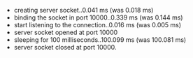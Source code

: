  * creating server socket..0.041 ms (was 0.018 ms)
 * binding the socket in port 10000..0.339 ms (was 0.144 ms)
 * start listening to the connection..0.016 ms (was 0.005 ms)
 * server socket opened at port 10000
 * sleeping for 100 milliseconds..100.099 ms (was 100.081 ms)
 * server socket closed at port 10000.
